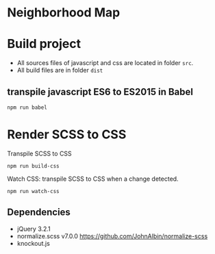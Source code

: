 # Neighborhood Map

# Build project 
- All sources files of javascript and css are located in folder `src`.
- All build files are in folder `dist`

## transpile javascript ES6 to ES2015 in Babel 
```es62es2015
npm run babel

```

# Render SCSS to CSS
Transpile SCSS to CSS

```scss2css
npm run build-css
```

Watch CSS: transpile SCSS to CSS when a change detected.
```scss2css
npm run watch-css
```

## Dependencies
* jQuery 3.2.1
* normalize.scss v7.0.0 https://github.com/JohnAlbin/normalize-scss
* knockout.js